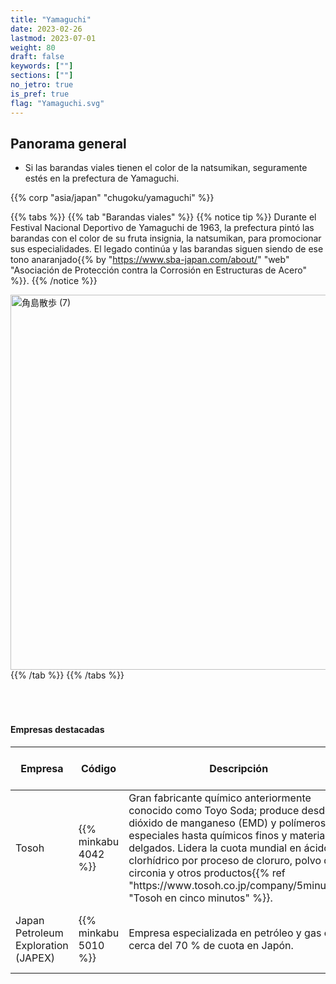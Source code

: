 ```yaml
---
title: "Yamaguchi"
date: 2023-02-26
lastmod: 2023-07-01
weight: 80
draft: false
keywords: [""]
sections: [""]
no_jetro: true
is_pref: true
flag: "Yamaguchi.svg"
---
```



<div class="main-desciption country-description">
    <h2 class="section-title">Panorama general</h2>
    <ul class="rule-list">
        <li>Si las barandas viales tienen el color de la <span class="quiz">natsumikan</span>, seguramente estés en la prefectura de Yamaguchi.</li>
    </ul>
    {{% corp "asia/japan" "chugoku/yamaguchi" %}}
</div>

{{% tabs %}}
{{% tab "Barandas viales" %}}
{{% notice tip %}}
Durante el Festival Nacional Deportivo de Yamaguchi de 1963, la prefectura pintó las barandas con el color de su fruta insignia, la <span class="quiz">natsumikan</span>, para promocionar sus especialidades. El legado continúa y las barandas siguen siendo de ese tono anaranjado{{% by "https://www.sba-japan.com/about/" "web" "Asociación de Protección contra la Corrosión en Estructuras de Acero" %}}.
{{% /notice %}}

<div class="googlemap-if">
<a data-flickr-embed="true" href="https://www.flickr.com/photos/kuruman/5051148788/in/photolist-8Gmsyd-piGbi7-PkWtpL-2f6Z7-22TBLQK-Y4rrzf-8GmZph-C6R7xS-27AhkYz-MKUSWc-8Giu8K-arctvq-274LNiV-8GiRPc-8G3X9d-7JHbNc-4mFn7y-cy2ufQ-pdTwT-8GiuFH-24Kfu3j-pN6r55-pzUGKT-cNzf5L-saJqaP-CTf1fW-82fAQ8-hXVudp-dFJRJN-4mBmhZ-27qFRkw-zK2bQz-8GiQoR-8GiSbT-KTP3zo-2a2DZKp-8Gn7xN-25Gd7iX-Ba2Ut3-21joiRG-2aq3zDG-8GnrHW-aEL78F-29PkGEm-26QptVA-296VoY-des4ps-MdcWwD-KmZZXo-8GiSyM" title="角島散歩 (7)"><img src="https://live.staticflickr.com/4078/5051148788_95a3bf26e9_c.jpg" width="800" height="600" alt="角島散歩 (7)"/></a><script async src="//embedr.flickr.com/assets/client-code.js" charset="utf-8"></script>
</div>
{{% /tab %}}
{{% /tabs %}}


<div class="container-corp mt-5" id="corp-desc" style="padding-top:50px">
    <h4 class="mb-4">Empresas destacadas</h4>
    <table class="table table-striped table-bordered">
        <thead class="table-light">
            <tr>
                <th scope="col" class="col-width-2">Empresa</th>
                <th scope="col" class="col-width-1">Código</th>
                <th scope="col" class="col-width-7">Descripción</th>
                <th scope="col" class="col-width-05">Resultados</th>
                <th scope="col" class="col-width-05">Historial de dividendos</th>
            </tr>
        </thead>
        <tbody class="corp-desc">
            <tr>
                <td>Tosoh</td>
                <td>{{% minkabu 4042 %}}</td>
                <td>Gran fabricante químico anteriormente conocido como Toyo Soda; produce desde dióxido de manganeso (EMD) y polímeros especiales hasta químicos finos y materiales delgados. Lidera la cuota mundial en ácido clorhídrico por proceso de cloruro, polvo de circonia y otros productos{{% ref "https://www.tosoh.co.jp/company/5minutes/" "Tosoh en cinco minutos" %}}.</td>
                <td>{{% corplink "https://www.tosoh.co.jp/ir/" %}}</td>
                <td>{{% dividend "tokyo" "4042" %}}</td>
            </tr>
            <tr>
                <td>Japan Petroleum Exploration (JAPEX)</td>
                <td>{{% minkabu 5010 %}}</td>
                <td>Empresa especializada en petróleo y gas con cerca del 70 % de cuota en Japón.</td>
                <td>{{% corplink "https://www.seiro.co.jp/ir/" %}}</td>
                <td>{{% dividend "tokyo" "5010" %}}</td>
            </tr>
        </tbody>
    </table>
</div>

